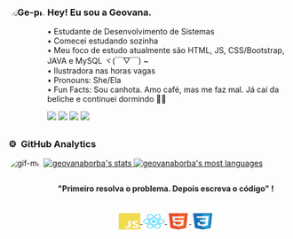 ### Hey! Eu sou a Geovana. <a href="https://www.instagram.com/astarte.drawings" target="_blank"><img align="left" alt="Ge-pic" height="210" style="border-radius:50px;" src="https://i.imgur.com/bOrhKXJ.png"></a>

• Estudante de Desenvolvimento de Sistemas 
<br>
• Comecei estudando sozinha
<br>
• Meu foco de estudo atualmente são HTML, JS, CSS/Bootstrap, JAVA e MySQL ヾ(￣▽￣) ~
<br>
• Ilustradora nas horas vagas
<br>
• Pronouns: She/Ela
<br>
• Fun Facts: Sou canhota. Amo café, mas me faz mal. Já caí da beliche e continuei dormindo 👌🏼
<div> 
  <a href="https://instagram.com/astarte.drawings" target="_blank"><img src="https://img.shields.io/badge/-Instagram-%23E4405F?style=for-the-badge&logo=instagram&logoColor=white" target="_blank"></a>
  <a href="https://www.linkedin.com/in/geovanaborba/" target="_blank"><img src="https://img.shields.io/badge/-LinkedIn-%230077B5?style=for-the-badge&logo=linkedin&logoColor=white" target="_blank"></a> 
  <a href="https://open.spotify.com/user/xgihx_?si=9792d23f028648d1" target="_blank"><img src="https://img.shields.io/badge/Spotify-1ED760?&style=for-the-badge&logo=spotify&logoColor=white" target="_blank"></a>
  <a href="https://steamcommunity.com/id/astarte19/" target="_blank"><img src="https://img.shields.io/badge/Steam-000000?style=for-the-badge&logo=steam&logoColor=white" target="_blank"></a>
</div>

  ##
    
### ⚙️ &nbsp;GitHub Analytics
<a href="https://github.com/geovanaborba">
<img align="left" alt="gif-mio" height="300" style="border-radius:50px;" src="https://i.pinimg.com/originals/75/8f/1c/758f1cd8cede9c3e4711306fc030f4ce.gif">

<p align="left">
<img width="450em" src="https://github-readme-stats.vercel.app/api?username=geovanaborba&show_icons=true&theme=dracula" alt="geovanaborba's stats"/>
<img width="450em" src="https://github-readme-stats.vercel.app/api/top-langs/?username=geovanaborba&layout=compact&theme=dracula" alt="geovanaborba's most languages"/>
</p></a>
 
  
  
  ##
 <div align="center">  
  
#### "Primeiro resolva o problema. Depois escreva o código" !
  <a href="https://github.com/geovanaborba">
  <div style="display: inline_block">
  <br>
  <img align="center" alt="Ge-Js" height="30" width="40" src="https://raw.githubusercontent.com/devicons/devicon/master/icons/javascript/javascript-plain.svg">
  <img align="center" alt="Ge-React" height="30" width="40" src="https://raw.githubusercontent.com/devicons/devicon/master/icons/react/react-original.svg">
  <img align="center" alt="Ge-HTML" height="30" width="40" src="https://raw.githubusercontent.com/devicons/devicon/master/icons/html5/html5-original.svg">
  <img align="center" alt="Ge-CSS" height="30" width="40" src="https://raw.githubusercontent.com/devicons/devicon/master/icons/css3/css3-original.svg">
    </div></a>
  
  <br>
